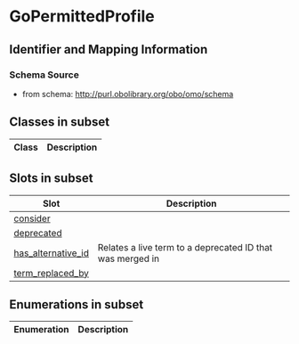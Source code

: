 # GoPermittedProfile

## Identifier and Mapping Information







### Schema Source


* from schema: http://purl.obolibrary.org/obo/omo/schema




## Classes in subset

| Class | Description |
| --- | --- |




## Slots in subset

| Slot | Description |
| --- | --- |
| [consider](consider.md) |  |
| [deprecated](deprecated.md) |  |
| [has_alternative_id](has_alternative_id.md) | Relates a live term to a deprecated ID that was merged in |
| [term_replaced_by](term_replaced_by.md) |  |


## Enumerations in subset

| Enumeration | Description |
| --- | --- |

